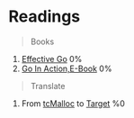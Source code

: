 # Readings

> Books
1.  [Effective Go](https://golang.org/doc/effective_go.html#introduction)   0%
2.  [Go In Action,E-Book](https://livebook.manning.com/book/go-in-action/table-of-contents/) 0%

> Translate
1. From [tcMalloc](https://gperftools.github.io/gperftools/tcmalloc.html)  to [Target]()  %0





